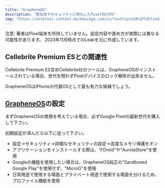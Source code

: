 ```yaml
---
title: "GrapheneOS"
description: "匿名性やセキュリティに特化したPixel向けOS"
img: "https://external-content.duckduckgo.com/iu/?u=https%3A%2F%2Ftse4.mm.bing.net%2Fth%3Fid%3DOIP.FjoTWtvuPbh7cYSvkUSndwAAAA%26pid%3DApi&f=1&ipt=071191daee99b249bb5437fac5b97bf3271678fd29acf93dd89d4766c4d12231&ipo=images"
---
```

注意: 著者はPixel端末を所持していません。設定内容や進め方が実際には異なる可能性があります。
2023年11月時点でのLeakを元に作成しています。

## Cellebrite Premium ESとの関連性

Cellebrite Premium ES含めCellebrite社のツールは、GrapheneOSがインストールされている場合、世代を問わずPixelデバイスのロック解除が出来ません。 

GrapheneOSはiPhoneの代替OSとして最も有力な候補でしょう。

## [GrapheneOS](https://grapheneos.org/)の設定

まずGrapheneOSの使用を考えている場合、必ずGoogle Pixelの最新世代を購入して下さい。

初期設定が済んだら以下に従って下さい。

- 設定→セキュリティ→詳細なセキュリティの設定→高度なメモリ保護をオン
- アプリケーションをインストールする際は、"FDroid"や"AurolaStore"を使用
- Googleの機能を使用したい場合は、GrapheneOS純正の"Sandboxed Google Play"を使用せず、"MicroG"を使用
- 日常用途で使用する場面とプライベート用途で使用する場面を分けるため、プロファイル機能を使用
